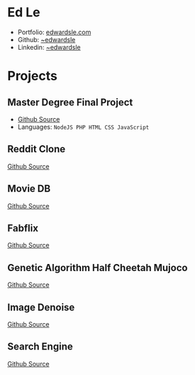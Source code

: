 # Ed Le
- Portfolio: [edwardsle.com](https://edwardsle.com)
- Github: [~edwardsle](https://edwardsle.github.io)
- Linkedin: [~edwardsle](https://linkedin.com/in/edwardsle)

# Projects
## Master Degree Final Project
- [Github Source](https://github.com/edwardsle/IVR-for-Pizzerias)
- Languages: `NodeJS PHP HTML CSS JavaScript`
## Reddit Clone
[Github Source](https://github.com/edwardsle/reddit)
## Movie DB
[Github Source](https://github.com/edwardsle/moviedb)
## Fabflix
[Github Source](https://github.com/edwardsle/Fabflix)
## Genetic Algorithm Half Cheetah Mujoco
[Github Source](https://github.com/edwardsle/Genetic-Algorithm)
## Image Denoise
[Github Source](https://github.com/edwardsle/imagedenoise)
## Search Engine
[Github Source](https://github.com/edwardsle/Search-Engine)
